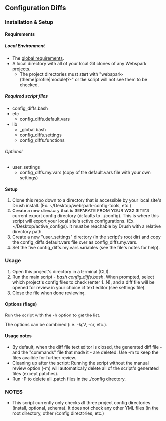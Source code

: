 ## Configuration Diffs

### Installation & Setup

#### Requirements

##### Local Environment
- The [global requirements](./README.md).
- A local directory with all of your local Git clones of any Webspark projects.
    - The project directories must start with "webspark-(theme|profile|module)?-" or the script will not see them to be checked.

##### Required script files
- config_diffs.bash
- etc
    - config_diffs.default.vars
- lib
    - _global.bash
    - config_diffs.settings
    - config_diffs.functions

###### Optional
- user_settings
    - config_diffs.my.vars (copy of the default.vars file with your own settings)

#### Setup

1. Clone this repo down to a directory that is accessible by your local site's Drush install. (Ex. ~/Desktop/webspark-config-tools, etc.)
2. Create a new directory that is SEPARATE FROM YOUR WS2 SITE'S current export config directory (defaults to ../config). This is where this script will export your local site's active configurations. (Ex. ~/Desktop/active_configs). It must be reachable by Drush with a relative directory path.
3. Create a new "user_settings" directory (in the script's root dir) and copy the config_diffs.default.vars file over as config_diffs.my.vars.
4. Set the five config_diffs.my.vars variables (see the file's notes for help).

### Usage

1. Open this project's directory in a terminal (CLI).
2. Run the main script - _*bash config_diffs.bash*_. When prompted, select which project's config files to check (enter 1..N), and a diff file will be opened for review in your choice of text editor (see settings file).
3. Close the file when done reviewing.

#### Options (flags)

Run the script with the -h option to get the list.

The options can be combined (i.e. -kgV, -cr, etc.).

#### Usage notes

- By default, when the diff file text editor is closed, the generated diff file - and the "commands" file that made it - are deleted. Use -m to keep the files availble for further review.
- Cleaning up after the script: Running the script without the manual review option (-m) will automatically delete all of the script's generated files (except patches).
- Run -P to delete all .patch files in the ./config directory.

### NOTES

- This script currently only checks all three project config directories (install, optional, schema). It does not check any other YML files (in the root directory, other /config directories, etc.)
